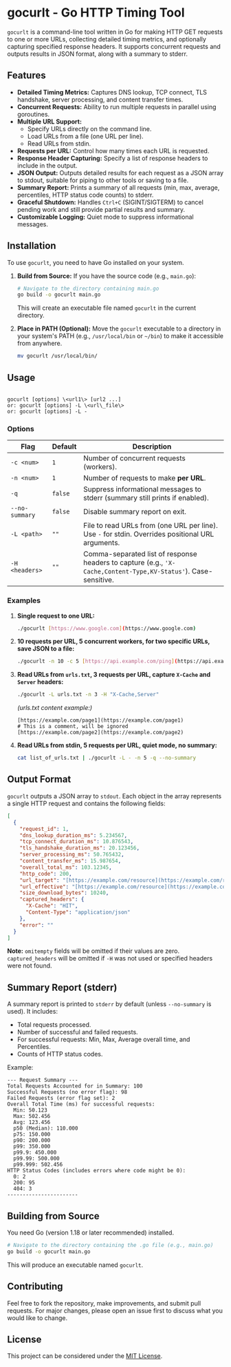 # gocurlt - Go HTTP Timing Tool

`gocurlt` is a command-line tool written in Go for making HTTP GET requests to one or more URLs, collecting detailed timing metrics, and optionally capturing specified response headers. It supports concurrent requests and outputs results in JSON format, along with a summary to stderr.

## Features

* **Detailed Timing Metrics:** Captures DNS lookup, TCP connect, TLS handshake, server processing, and content transfer times.
* **Concurrent Requests:** Ability to run multiple requests in parallel using goroutines.
* **Multiple URL Support:**
    * Specify URLs directly on the command line.
    * Load URLs from a file (one URL per line).
    * Read URLs from stdin.
* **Requests per URL:** Control how many times each URL is requested.
* **Response Header Capturing:** Specify a list of response headers to include in the output.
* **JSON Output:** Outputs detailed results for each request as a JSON array to stdout, suitable for piping to other tools or saving to a file.
* **Summary Report:** Prints a summary of all requests (min, max, average, percentiles, HTTP status code counts) to stderr.
* **Graceful Shutdown:** Handles `Ctrl+C` (SIGINT/SIGTERM) to cancel pending work and still provide partial results and summary.
* **Customizable Logging:** Quiet mode to suppress informational messages.

## Installation

To use `gocurlt`, you need to have Go installed on your system.

1.  **Build from Source:**
    If you have the source code (e.g., `main.go`):
    ```bash
    # Navigate to the directory containing main.go
    go build -o gocurlt main.go
    ```
    This will create an executable file named `gocurlt` in the current directory.

2.  **Place in PATH (Optional):**
    Move the `gocurlt` executable to a directory in your system's PATH (e.g., `/usr/local/bin` or `~/bin`) to make it accessible from anywhere.
    ```bash
    mv gocurlt /usr/local/bin/
    ```

## Usage

````

gocurlt [options] \<url1\> [url2 ...]
or: gocurlt [options] -L \<url\_file\>
or: gocurlt [options] -L -

````

### Options

| Flag          | Default | Description                                                                                                |
|---------------|---------|------------------------------------------------------------------------------------------------------------|
| `-c <num>`    | `1`     | Number of concurrent requests (workers).                                                                   |
| `-n <num>`    | `1`     | Number of requests to make **per URL**.                                                                    |
| `-q`          | `false` | Suppress informational messages to stderr (summary still prints if enabled).                               |
| `--no-summary`| `false` | Disable summary report on exit.                                                                            |
| `-L <path>`   | `""`    | File to read URLs from (one URL per line). Use `-` for stdin. Overrides positional URL arguments.          |
| `-H <headers>`| `""`    | Comma-separated list of response headers to capture (e.g., `'X-Cache,Content-Type,KV-Status'`). Case-sensitive. |

### Examples

1.  **Single request to one URL:**
    ```bash
    ./gocurlt [https://www.google.com](https://www.google.com)
    ```

2.  **10 requests per URL, 5 concurrent workers, for two specific URLs, save JSON to a file:**
    ```bash
    ./gocurlt -n 10 -c 5 [https://api.example.com/ping](https://api.example.com/ping) [https://data.example.com/status](https://data.example.com/status) > results.json
    ```

3.  **Read URLs from `urls.txt`, 3 requests per URL, capture `X-Cache` and `Server` headers:**
    ```bash
    ./gocurlt -L urls.txt -n 3 -H "X-Cache,Server"
    ```
    *(urls.txt content example:)*
    ```
    [https://example.com/page1](https://example.com/page1)
    # This is a comment, will be ignored
    [https://example.com/page2](https://example.com/page2)
    ```

4.  **Read URLs from stdin, 5 requests per URL, quiet mode, no summary:**
    ```bash
    cat list_of_urls.txt | ./gocurlt -L - -n 5 -q --no-summary
    ```

## Output Format

`gocurlt` outputs a JSON array to `stdout`. Each object in the array represents a single HTTP request and contains the following fields:

```json
[
  {
    "request_id": 1,
    "dns_lookup_duration_ms": 5.234567,
    "tcp_connect_duration_ms": 10.876543,
    "tls_handshake_duration_ms": 20.123456,
    "server_processing_ms": 50.765432,
    "content_transfer_ms": 15.987654,
    "overall_total_ms": 103.12345,
    "http_code": 200,
    "url_target": "[https://example.com/resource](https://example.com/resource)",
    "url_effective": "[https://example.com/resource](https://example.com/resource)",
    "size_download_bytes": 10240,
    "captured_headers": {
      "X-Cache": "HIT",
      "Content-Type": "application/json"
    },
    "error": ""
  }
]
````

**Note:** `omitempty` fields will be omitted if their values are zero. `captured_headers` will be omitted if `-H` was not used or specified headers were not found.

## Summary Report (stderr)

A summary report is printed to `stderr` by default (unless `--no-summary` is used). It includes:

  * Total requests processed.
  * Number of successful and failed requests.
  * For successful requests: Min, Max, Average overall time, and Percentiles.
  * Counts of HTTP status codes.

Example:

```
--- Request Summary ---
Total Requests Accounted for in Summary: 100
Successful Requests (no error flag): 98
Failed Requests (error flag set): 2
Overall Total Time (ms) for successful requests:
  Min: 50.123
  Max: 502.456
  Avg: 123.456
  p50 (Median): 110.000
  p75: 150.000
  p90: 200.000
  p99: 350.000
  p99.9: 450.000
  p99.99: 500.000
  p99.999: 502.456
HTTP Status Codes (includes errors where code might be 0):
  0: 2
  200: 95
  404: 3
-----------------------
```

## Building from Source

You need Go (version 1.18 or later recommended) installed.

```bash
# Navigate to the directory containing the .go file (e.g., main.go)
go build -o gocurlt main.go
```

This will produce an executable named `gocurlt`.

## Contributing

Feel free to fork the repository, make improvements, and submit pull requests. For major changes, please open an issue first to discuss what you would like to change.

## License

This project can be considered under the [MIT License](./LICENSE).

